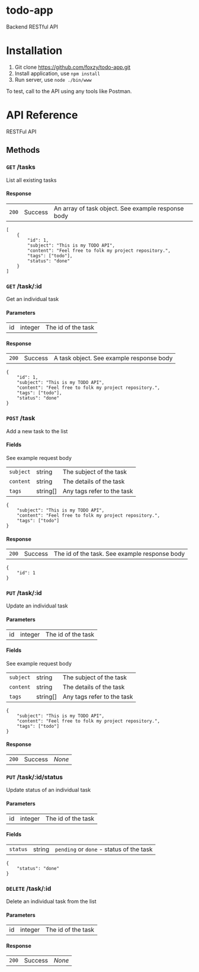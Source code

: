# todo-app
Backend RESTful API

# Installation
1. Git clone https://github.com/foxzy/todo-app.git
2. Install application, use `npm install`
3. Run server, use `node ./bin/www`

To test, call to the API using any tools like Postman. 

# API Reference
RESTFul API

## Methods

### `GET` /tasks
List all existing tasks

#### Response
<table>
    <tr>
        <td><code>200</code></td>
        <td>Success</td>
        <td>An array of task object. See example response body</td>
    </tr>
</table>

    [
        {
            "id": 1,
            "subject": "This is my TODO API",
            "content": "Feel free to folk my project repository.",
            "tags": ["todo"],
            "status": "done"
        }
    ]

### `GET` /task/:id
Get an individual task

#### Parameters
<table>
    <tr>
        <td>id</td>
        <td>integer</td>
        <td>The id of the task</td>
    </tr>
</table>

#### Response
<table>
    <tr>
        <td><code>200</code></td>
        <td>Success</td>
        <td>A task object. See example response body</td>
    </tr>
</table>

    {
        "id": 1,
        "subject": "This is my TODO API",
        "content": "Feel free to folk my project repository.",
        "tags": ["todo"],
        "status": "done"
    }
    
### `POST` /task
Add a new task to the list

#### Fields
See example request body
<table>
    <tr>
        <td><code>subject</code></td>
        <td>string</td>
        <td>The subject of the task</td>
    </tr>
    <tr>
        <td><code>content</code></td>
        <td>string</td>
        <td>The details of the task</td>
    </tr>
    <tr>
        <td><code>tags</code></td>
        <td>string[]</td>
        <td>Any tags refer to the task</td>
    </tr>
</table>

    {
        "subject": "This is my TODO API",
        "content": "Feel free to folk my project repository.",
        "tags": ["todo"]
    }
    
#### Response
<table>
    <tr>
        <td><code>200</code></td>
        <td>Success</td>
        <td>The id of the task. See example response body</td>
    </tr>
</table>

    {
        "id": 1
    }
    
### `PUT` /task/:id
Update an individual task

#### Parameters
<table>
    <tr>
        <td>id</td>
        <td>integer</td>
        <td>The id of the task</td>
    </tr>
</table>

#### Fields
See example request body
<table>
    <tr>
        <td><code>subject</code></td>
        <td>string</td>
        <td>The subject of the task</td>
    </tr>
    <tr>
        <td><code>content</code></td>
        <td>string</td>
        <td>The details of the task</td>
    </tr>
    <tr>
        <td><code>tags</code></td>
        <td>string[]</td>
        <td>Any tags refer to the task</td>
    </tr>
</table>

    {
        "subject": "This is my TODO API",
        "content": "Feel free to folk my project repository.",
        "tags": ["todo"]
    }
    
#### Response
<table>
    <tr>
        <td><code>200</code></td>
        <td>Success</td>
        <td><i>None</i></td>
    </tr>
</table>

### `PUT` /task/:id/status
Update status of an individual task

#### Parameters
<table>
    <tr>
        <td>id</td>
        <td>integer</td>
        <td>The id of the task</td>
    </tr>
</table>

#### Fields
<table>
    <tr>
        <td><code>status</code></td>
        <td>string</td>
        <td><code>pending</code> or <code>done</code> - status of the task</td>
    </tr>
</table>

    {
        "status": "done"
    }

### `DELETE` /task/:id
Delete an individual task from the list

#### Parameters
<table>
    <tr>
        <td>id</td>
        <td>integer</td>
        <td>The id of the task</td>
    </tr>
</table>

#### Response
<table>
    <tr>
        <td><code>200</code></td>
        <td>Success</td>
        <td><i>None</i></td>
    </tr>
</table>
